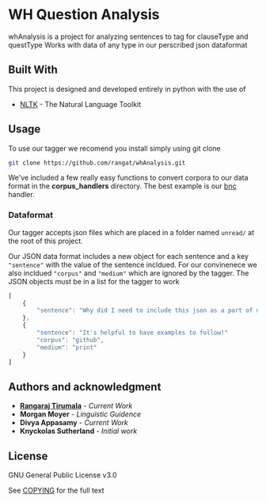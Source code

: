 # WH Question Analysis

whAnalysis is a project for analyzing sentences to tag for clauseType and questType
Works with data of any type in our perscribed json dataformat

## Built With

This project is designed and developed entirely in python with the use of
* [NLTK](https://www.nltk.org/) - The Natural Language Toolkit

## Usage

To use our tagger we recomend you install simply using git clone

```bash
git clone https://github.com/rangat/whAnalysis.git
```

We've included a few really easy functions to convert corpora to our data format in the **corpus_handlers** directory. The best example is our [bnc](corpus_handlers/bnc.py) handler.

### Dataformat

Our tagger accepts json files which are placed in a folder named ```unread/``` at the root of this project.

Our JSON data format includes a new object for each sentence and a key ```"sentence"``` with the value of the sentence incldued. For our convinenece we also incldued ```"corpus"``` and ```"medium"``` which are ignored by the tagger. The JSON objects must be in a list for the tagger to work

```javascript
[
    {
        "sentence": "Why did I need to include this json as a part of my readme?"
    },
    {
        "sentence": "It's helpful to have examples to follow!"
        "corpus": "github",
        "medium": "print"
    }
]
```

## Authors and acknowledgment

* [**Rangaraj Tirumala**](http://www.rangarajt.com/) - *Current Work*
* **Morgan Moyer** - *Linguistic Guidence*
* **Divya Appasamy** - *Current Work*
* **Knyckolas Sutherland** - *Initial work*

## License

GNU General Public License v3.0

See [COPYING](COPYING) for the full text
